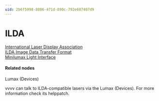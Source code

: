 ```yaml
---
uid: 2b6f5998-8806-471d-890c-792e607407d9
---
```


# ILDA


<a href="http://en.wikipedia.org/wiki/International_Laser_Display_Association" class="extURL" target="_blank">International Laser Display Association</a>  
<a href="http://www.laserfx.com/Backstage.LaserFX.com/Standards/ILDAframes.html" class="extURL" target="_blank">ILDA Image Data Transfer Format</a>  
<a href="http://www.lichtbastler.de/lumax" class="extURL" target="_blank">Minilumax Light Interface</a>  

#### Related nodes
<span class="node">Lumax (Devices)</span>  


vvvv can talk to ILDA-compatible lasers via the <span class="node">Lumax (Devices)</span>. For more information check its helppatch.  






